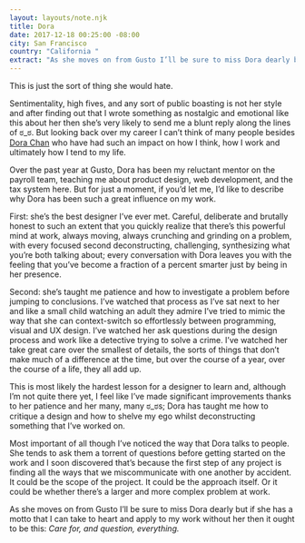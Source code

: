 ```yaml
---
layout: layouts/note.njk
title: Dora
date: 2017-12-18 00:25:00 -08:00
city: San Francisco
country: "California "
extract: "As she moves on from Gusto I’ll be sure to miss Dora dearly but if she has a motto that I can take to heart and apply to my work without her then it ought to be this: care for, and question, everything."
---
```


This is just the sort of thing she would hate.

Sentimentality, high fives, and any sort of public boasting is not her style and after finding out that I wrote something as nostalgic and emotional like this about her then she’s very likely to send me a blunt reply along the lines of ಠ_ಠ. But looking back over my career I can’t think of many people besides [Dora Chan](https://twitter.com/doralchan?lang=en) who have had such an impact on how I think, how I work and ultimately how I tend to my life.

Over the past year at Gusto, Dora has been my reluctant mentor on the payroll team, teaching me about product design, web development, and the tax system here. But for just a moment, if you’d let me, I’d like to describe why Dora has been such a great influence on my work.

First: she’s the best designer I’ve ever met. Careful, deliberate and brutally honest to such an extent that you quickly realize that there’s this powerful mind at work, always moving, always crunching and grinding on a problem, with every focused second deconstructing, challenging, synthesizing what you’re both talking about; every conversation with Dora leaves you with the feeling that you’ve become a fraction of a percent smarter just by being in her presence.

Second: she’s taught me patience and how to investigate a problem before jumping to conclusions. I’ve watched that process as I’ve sat next to her and like a small child watching an adult they admire I’ve tried to mimic the way that she can context-switch so effortlessly between programming, visual and UX design. I’ve watched her ask questions during the design process and work like a detective trying to solve a crime. I’ve watched her take great care over the smallest of details, the sorts of things that don’t make much of a difference at the time, but over the course of a year, over the course of a life, they all add up.

This is most likely the hardest lesson for a designer to learn and, although I’m not quite there yet, I feel like I’ve made significant improvements thanks to her patience and her many, many ಠ_ಠs; Dora has taught me how to critique a design and how to shelve my ego whilst deconstructing something that I’ve worked on.

Most important of all though I’ve noticed the way that Dora talks to people. She tends to ask them a torrent of questions before getting started on the work and I soon discovered that’s because the first step of any project is finding all the ways that we miscommunicate with one another by accident. It could be the scope of the project. It could be the approach itself. Or it could be whether there’s a larger and more complex problem at work.

As she moves on from Gusto I’ll be sure to miss Dora dearly but if she has a motto that I can take to heart and apply to my work without her then it ought to be this: _Care for, and question, everything._
